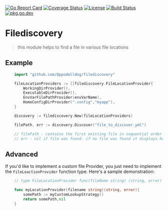 [![Go Report Card](https://goreportcard.com/badge/github.com/Oppodelldog/filediscovery)](https://goreportcard.com/report/github.com/Oppodelldog/filediscovery)
[![Coverage Status](https://coveralls.io/repos/github/Oppodelldog/filediscovery/badge.svg)](https://coveralls.io/github/Oppodelldog/filediscovery)
[![License](https://img.shields.io/github/license/mashape/apistatus.svg)](https://raw.githubusercontent.com/Oppodelldog/filediscovery/master/LICENSE)
[![Build Status](https://travis-ci.com/Oppodelldog/filediscovery.svg?branch=master)](https://travis-ci.com/Oppodelldog/filediscovery)
[![pkg.go.dev](https://img.shields.io/badge/pkg.go.dev-reference-%23007d9c.svg)](https://pkg.go.dev/github.com/Oppodelldog/filediscovery)


# Filediscovery
> this module helps to find a file in various file locations

## Example
```go
    import "github.com/Oppodelldog/filediscovery"

	fileLocationProviders := []filediscovery.FileLocationProvider{
		WorkingDirProvider(),
		ExecutableDirProvider(),
		EnvVarFilePathProvider(envVarName),
		HomeConfigDirProvider(".config","myapp"),
	}

	discovery := filediscovery.New(fileLocationProviders)

	filePath, err := discovery.Discover("file_to_discover.yml")

	// filePath - contains the first existing file in sequential order of given file providers
	// err - nil if file was found. if no file was found it displays helpful error information
```

## Advanced
If you'd like to implement a custom file Provider, you just need to
implement the ```FileLoactionProvider``` function type.
Here's a sample demonstration:
```go
    // type FileLocationProvider func(fileName string) (string, error)

    func myLocationProvider(filename string)(string, error){
        somePath := myCustomLookupStrategy()
        return somePath,nil
    }

```